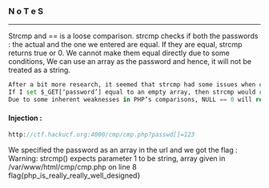 ### N o T e S

---

Strcmp and == is a loose comparison. 
strcmp checks if both the passwords : the actual and the one we entered are equal.
If they are equal, strcmp returns true or 0. We cannot make them equal  directly due to some conditions,
We can use an array as the password and hence, it will not be treated as a string.

```py
After a bit more research, it seemed that strcmp had some issues when comparing a string to something else.
If I set $_GET[‘password’] equal to an empty array, then strcmp would return a NULL.
Due to some inherent weaknesses in PHP’s comparisons, NULL == 0 will return true
```

#### Injection :

```php
http://ctf.hackucf.org:4000/cmp/cmp.php?passwd[]=123
```

We specified the password as an array in the url and we got the flag : Warning: strcmp() expects parameter 1 to be string, array given in /var/www/html/cmp/cmp.php on line 8
flag{php_is_really_really_well_designed}
